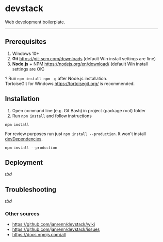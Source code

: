 # devstack

Web development boilerplate.

----

## Prerequisites

1. Windows 10+
2. **Git** https://git-scm.com/downloads (default Win install settings are fine)
3. **Node.js** + NPM https://nodejs.org/en/download/ (default Win install settings are OK)

? Run `npm install npm -g` after Node.js installation.  
TortoiseGit for Windows https://tortoisegit.org/ is recommended.

## Installation

1. Open command line (e.g. Git Bash) in project (package root) folder
2. Run `npm install` and follow instructions

```shell_session
npm install
```

For review purposes run just `npm install --production`. It won't install [devDependencies](https://docs.npmjs.com/files/package.json#devdependencies).

```shell_session
npm install --production
```

## Deployment

*tbd*

## Troubleshooting

*tbd*

### Other sources

* https://github.com/janrenn/devstack/wiki
* https://github.com/janrenn/devstack/issues
* https://docs.npmjs.com/all
